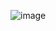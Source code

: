 ![image](https://github.com/Allaberdiyev/about_child/assets/149064535/1894d99a-0fe3-4d69-a550-0a8dbdfd463f)
